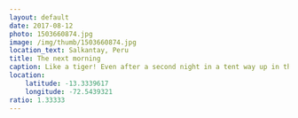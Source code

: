 ```yaml
---
layout: default
date: 2017-08-12
photo: 1503660874.jpg
image: /img/thumb/1503660874.jpg
location_text: Salkantay, Peru
title: The next morning
caption: Like a tiger! Even after a second night in a tent way up in the mountains I felt good! Just my legs were pretty sore from that hiking and running.
location:
    latitude: -13.3339617
    longitude: -72.5439321
ratio: 1.33333
---
```

